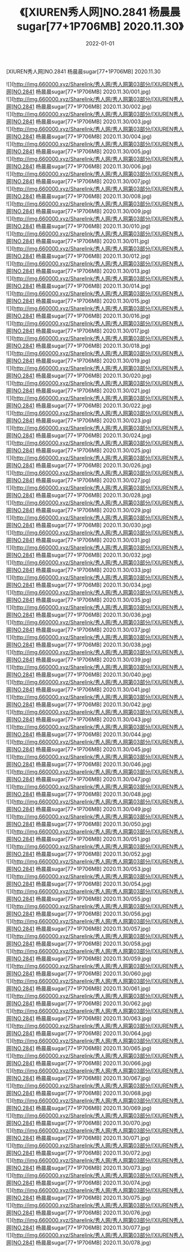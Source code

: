 ﻿---
layout: post
title:  《[XIUREN秀人网]NO.2841 杨晨晨sugar[77+1P706MB] 2020.11.30》
date:   2022-01-01
img: http://img.660000.xyz/Sharelink/秀人网/秀人网第03部分/[XIUREN秀人网]NO.2841 杨晨晨sugar[77+1P706MB] 2020.11.30/000.jpg
categories: [美女, 清纯, 唯美]
---

[XIUREN秀人网]NO.2841 杨晨晨sugar[77+1P706MB] 2020.11.30

 ![](http://img.660000.xyz/Sharelink/秀人网/秀人网第03部分/[XIUREN秀人网]NO.2841 杨晨晨sugar[77+1P706MB] 2020.11.30/001.jpg) <br>![](http://img.660000.xyz/Sharelink/秀人网/秀人网第03部分/[XIUREN秀人网]NO.2841 杨晨晨sugar[77+1P706MB] 2020.11.30/002.jpg) <br>![](http://img.660000.xyz/Sharelink/秀人网/秀人网第03部分/[XIUREN秀人网]NO.2841 杨晨晨sugar[77+1P706MB] 2020.11.30/003.jpg) <br>![](http://img.660000.xyz/Sharelink/秀人网/秀人网第03部分/[XIUREN秀人网]NO.2841 杨晨晨sugar[77+1P706MB] 2020.11.30/004.jpg) <br>![](http://img.660000.xyz/Sharelink/秀人网/秀人网第03部分/[XIUREN秀人网]NO.2841 杨晨晨sugar[77+1P706MB] 2020.11.30/005.jpg) <br>![](http://img.660000.xyz/Sharelink/秀人网/秀人网第03部分/[XIUREN秀人网]NO.2841 杨晨晨sugar[77+1P706MB] 2020.11.30/006.jpg) <br>![](http://img.660000.xyz/Sharelink/秀人网/秀人网第03部分/[XIUREN秀人网]NO.2841 杨晨晨sugar[77+1P706MB] 2020.11.30/007.jpg) <br>![](http://img.660000.xyz/Sharelink/秀人网/秀人网第03部分/[XIUREN秀人网]NO.2841 杨晨晨sugar[77+1P706MB] 2020.11.30/008.jpg) <br>![](http://img.660000.xyz/Sharelink/秀人网/秀人网第03部分/[XIUREN秀人网]NO.2841 杨晨晨sugar[77+1P706MB] 2020.11.30/009.jpg) <br>![](http://img.660000.xyz/Sharelink/秀人网/秀人网第03部分/[XIUREN秀人网]NO.2841 杨晨晨sugar[77+1P706MB] 2020.11.30/010.jpg) <br>![](http://img.660000.xyz/Sharelink/秀人网/秀人网第03部分/[XIUREN秀人网]NO.2841 杨晨晨sugar[77+1P706MB] 2020.11.30/011.jpg) <br>![](http://img.660000.xyz/Sharelink/秀人网/秀人网第03部分/[XIUREN秀人网]NO.2841 杨晨晨sugar[77+1P706MB] 2020.11.30/012.jpg) <br>![](http://img.660000.xyz/Sharelink/秀人网/秀人网第03部分/[XIUREN秀人网]NO.2841 杨晨晨sugar[77+1P706MB] 2020.11.30/013.jpg) <br>![](http://img.660000.xyz/Sharelink/秀人网/秀人网第03部分/[XIUREN秀人网]NO.2841 杨晨晨sugar[77+1P706MB] 2020.11.30/014.jpg) <br>![](http://img.660000.xyz/Sharelink/秀人网/秀人网第03部分/[XIUREN秀人网]NO.2841 杨晨晨sugar[77+1P706MB] 2020.11.30/015.jpg) <br>![](http://img.660000.xyz/Sharelink/秀人网/秀人网第03部分/[XIUREN秀人网]NO.2841 杨晨晨sugar[77+1P706MB] 2020.11.30/016.jpg) <br>![](http://img.660000.xyz/Sharelink/秀人网/秀人网第03部分/[XIUREN秀人网]NO.2841 杨晨晨sugar[77+1P706MB] 2020.11.30/017.jpg) <br>![](http://img.660000.xyz/Sharelink/秀人网/秀人网第03部分/[XIUREN秀人网]NO.2841 杨晨晨sugar[77+1P706MB] 2020.11.30/018.jpg) <br>![](http://img.660000.xyz/Sharelink/秀人网/秀人网第03部分/[XIUREN秀人网]NO.2841 杨晨晨sugar[77+1P706MB] 2020.11.30/019.jpg) <br>![](http://img.660000.xyz/Sharelink/秀人网/秀人网第03部分/[XIUREN秀人网]NO.2841 杨晨晨sugar[77+1P706MB] 2020.11.30/020.jpg) <br>![](http://img.660000.xyz/Sharelink/秀人网/秀人网第03部分/[XIUREN秀人网]NO.2841 杨晨晨sugar[77+1P706MB] 2020.11.30/021.jpg) <br>![](http://img.660000.xyz/Sharelink/秀人网/秀人网第03部分/[XIUREN秀人网]NO.2841 杨晨晨sugar[77+1P706MB] 2020.11.30/022.jpg) <br>![](http://img.660000.xyz/Sharelink/秀人网/秀人网第03部分/[XIUREN秀人网]NO.2841 杨晨晨sugar[77+1P706MB] 2020.11.30/023.jpg) <br>![](http://img.660000.xyz/Sharelink/秀人网/秀人网第03部分/[XIUREN秀人网]NO.2841 杨晨晨sugar[77+1P706MB] 2020.11.30/024.jpg) <br>![](http://img.660000.xyz/Sharelink/秀人网/秀人网第03部分/[XIUREN秀人网]NO.2841 杨晨晨sugar[77+1P706MB] 2020.11.30/025.jpg) <br>![](http://img.660000.xyz/Sharelink/秀人网/秀人网第03部分/[XIUREN秀人网]NO.2841 杨晨晨sugar[77+1P706MB] 2020.11.30/026.jpg) <br>![](http://img.660000.xyz/Sharelink/秀人网/秀人网第03部分/[XIUREN秀人网]NO.2841 杨晨晨sugar[77+1P706MB] 2020.11.30/027.jpg) <br>![](http://img.660000.xyz/Sharelink/秀人网/秀人网第03部分/[XIUREN秀人网]NO.2841 杨晨晨sugar[77+1P706MB] 2020.11.30/028.jpg) <br>![](http://img.660000.xyz/Sharelink/秀人网/秀人网第03部分/[XIUREN秀人网]NO.2841 杨晨晨sugar[77+1P706MB] 2020.11.30/029.jpg) <br>![](http://img.660000.xyz/Sharelink/秀人网/秀人网第03部分/[XIUREN秀人网]NO.2841 杨晨晨sugar[77+1P706MB] 2020.11.30/030.jpg) <br>![](http://img.660000.xyz/Sharelink/秀人网/秀人网第03部分/[XIUREN秀人网]NO.2841 杨晨晨sugar[77+1P706MB] 2020.11.30/031.jpg) <br>![](http://img.660000.xyz/Sharelink/秀人网/秀人网第03部分/[XIUREN秀人网]NO.2841 杨晨晨sugar[77+1P706MB] 2020.11.30/032.jpg) <br>![](http://img.660000.xyz/Sharelink/秀人网/秀人网第03部分/[XIUREN秀人网]NO.2841 杨晨晨sugar[77+1P706MB] 2020.11.30/033.jpg) <br>![](http://img.660000.xyz/Sharelink/秀人网/秀人网第03部分/[XIUREN秀人网]NO.2841 杨晨晨sugar[77+1P706MB] 2020.11.30/034.jpg) <br>![](http://img.660000.xyz/Sharelink/秀人网/秀人网第03部分/[XIUREN秀人网]NO.2841 杨晨晨sugar[77+1P706MB] 2020.11.30/035.jpg) <br>![](http://img.660000.xyz/Sharelink/秀人网/秀人网第03部分/[XIUREN秀人网]NO.2841 杨晨晨sugar[77+1P706MB] 2020.11.30/036.jpg) <br>![](http://img.660000.xyz/Sharelink/秀人网/秀人网第03部分/[XIUREN秀人网]NO.2841 杨晨晨sugar[77+1P706MB] 2020.11.30/037.jpg) <br>![](http://img.660000.xyz/Sharelink/秀人网/秀人网第03部分/[XIUREN秀人网]NO.2841 杨晨晨sugar[77+1P706MB] 2020.11.30/038.jpg) <br>![](http://img.660000.xyz/Sharelink/秀人网/秀人网第03部分/[XIUREN秀人网]NO.2841 杨晨晨sugar[77+1P706MB] 2020.11.30/039.jpg) <br>![](http://img.660000.xyz/Sharelink/秀人网/秀人网第03部分/[XIUREN秀人网]NO.2841 杨晨晨sugar[77+1P706MB] 2020.11.30/040.jpg) <br>![](http://img.660000.xyz/Sharelink/秀人网/秀人网第03部分/[XIUREN秀人网]NO.2841 杨晨晨sugar[77+1P706MB] 2020.11.30/041.jpg) <br>![](http://img.660000.xyz/Sharelink/秀人网/秀人网第03部分/[XIUREN秀人网]NO.2841 杨晨晨sugar[77+1P706MB] 2020.11.30/042.jpg) <br>![](http://img.660000.xyz/Sharelink/秀人网/秀人网第03部分/[XIUREN秀人网]NO.2841 杨晨晨sugar[77+1P706MB] 2020.11.30/043.jpg) <br>![](http://img.660000.xyz/Sharelink/秀人网/秀人网第03部分/[XIUREN秀人网]NO.2841 杨晨晨sugar[77+1P706MB] 2020.11.30/044.jpg) <br>![](http://img.660000.xyz/Sharelink/秀人网/秀人网第03部分/[XIUREN秀人网]NO.2841 杨晨晨sugar[77+1P706MB] 2020.11.30/045.jpg) <br>![](http://img.660000.xyz/Sharelink/秀人网/秀人网第03部分/[XIUREN秀人网]NO.2841 杨晨晨sugar[77+1P706MB] 2020.11.30/046.jpg) <br>![](http://img.660000.xyz/Sharelink/秀人网/秀人网第03部分/[XIUREN秀人网]NO.2841 杨晨晨sugar[77+1P706MB] 2020.11.30/047.jpg) <br>![](http://img.660000.xyz/Sharelink/秀人网/秀人网第03部分/[XIUREN秀人网]NO.2841 杨晨晨sugar[77+1P706MB] 2020.11.30/048.jpg) <br>![](http://img.660000.xyz/Sharelink/秀人网/秀人网第03部分/[XIUREN秀人网]NO.2841 杨晨晨sugar[77+1P706MB] 2020.11.30/049.jpg) <br>![](http://img.660000.xyz/Sharelink/秀人网/秀人网第03部分/[XIUREN秀人网]NO.2841 杨晨晨sugar[77+1P706MB] 2020.11.30/050.jpg) <br>![](http://img.660000.xyz/Sharelink/秀人网/秀人网第03部分/[XIUREN秀人网]NO.2841 杨晨晨sugar[77+1P706MB] 2020.11.30/051.jpg) <br>![](http://img.660000.xyz/Sharelink/秀人网/秀人网第03部分/[XIUREN秀人网]NO.2841 杨晨晨sugar[77+1P706MB] 2020.11.30/052.jpg) <br>![](http://img.660000.xyz/Sharelink/秀人网/秀人网第03部分/[XIUREN秀人网]NO.2841 杨晨晨sugar[77+1P706MB] 2020.11.30/053.jpg) <br>![](http://img.660000.xyz/Sharelink/秀人网/秀人网第03部分/[XIUREN秀人网]NO.2841 杨晨晨sugar[77+1P706MB] 2020.11.30/054.jpg) <br>![](http://img.660000.xyz/Sharelink/秀人网/秀人网第03部分/[XIUREN秀人网]NO.2841 杨晨晨sugar[77+1P706MB] 2020.11.30/055.jpg) <br>![](http://img.660000.xyz/Sharelink/秀人网/秀人网第03部分/[XIUREN秀人网]NO.2841 杨晨晨sugar[77+1P706MB] 2020.11.30/056.jpg) <br>![](http://img.660000.xyz/Sharelink/秀人网/秀人网第03部分/[XIUREN秀人网]NO.2841 杨晨晨sugar[77+1P706MB] 2020.11.30/057.jpg) <br>![](http://img.660000.xyz/Sharelink/秀人网/秀人网第03部分/[XIUREN秀人网]NO.2841 杨晨晨sugar[77+1P706MB] 2020.11.30/058.jpg) <br>![](http://img.660000.xyz/Sharelink/秀人网/秀人网第03部分/[XIUREN秀人网]NO.2841 杨晨晨sugar[77+1P706MB] 2020.11.30/059.jpg) <br>![](http://img.660000.xyz/Sharelink/秀人网/秀人网第03部分/[XIUREN秀人网]NO.2841 杨晨晨sugar[77+1P706MB] 2020.11.30/060.jpg) <br>![](http://img.660000.xyz/Sharelink/秀人网/秀人网第03部分/[XIUREN秀人网]NO.2841 杨晨晨sugar[77+1P706MB] 2020.11.30/061.jpg) <br>![](http://img.660000.xyz/Sharelink/秀人网/秀人网第03部分/[XIUREN秀人网]NO.2841 杨晨晨sugar[77+1P706MB] 2020.11.30/062.jpg) <br>![](http://img.660000.xyz/Sharelink/秀人网/秀人网第03部分/[XIUREN秀人网]NO.2841 杨晨晨sugar[77+1P706MB] 2020.11.30/063.jpg) <br>![](http://img.660000.xyz/Sharelink/秀人网/秀人网第03部分/[XIUREN秀人网]NO.2841 杨晨晨sugar[77+1P706MB] 2020.11.30/064.jpg) <br>![](http://img.660000.xyz/Sharelink/秀人网/秀人网第03部分/[XIUREN秀人网]NO.2841 杨晨晨sugar[77+1P706MB] 2020.11.30/065.jpg) <br>![](http://img.660000.xyz/Sharelink/秀人网/秀人网第03部分/[XIUREN秀人网]NO.2841 杨晨晨sugar[77+1P706MB] 2020.11.30/066.jpg) <br>![](http://img.660000.xyz/Sharelink/秀人网/秀人网第03部分/[XIUREN秀人网]NO.2841 杨晨晨sugar[77+1P706MB] 2020.11.30/067.jpg) <br>![](http://img.660000.xyz/Sharelink/秀人网/秀人网第03部分/[XIUREN秀人网]NO.2841 杨晨晨sugar[77+1P706MB] 2020.11.30/068.jpg) <br>![](http://img.660000.xyz/Sharelink/秀人网/秀人网第03部分/[XIUREN秀人网]NO.2841 杨晨晨sugar[77+1P706MB] 2020.11.30/069.jpg) <br>![](http://img.660000.xyz/Sharelink/秀人网/秀人网第03部分/[XIUREN秀人网]NO.2841 杨晨晨sugar[77+1P706MB] 2020.11.30/070.jpg) <br>![](http://img.660000.xyz/Sharelink/秀人网/秀人网第03部分/[XIUREN秀人网]NO.2841 杨晨晨sugar[77+1P706MB] 2020.11.30/071.jpg) <br>![](http://img.660000.xyz/Sharelink/秀人网/秀人网第03部分/[XIUREN秀人网]NO.2841 杨晨晨sugar[77+1P706MB] 2020.11.30/072.jpg) <br>![](http://img.660000.xyz/Sharelink/秀人网/秀人网第03部分/[XIUREN秀人网]NO.2841 杨晨晨sugar[77+1P706MB] 2020.11.30/073.jpg) <br>![](http://img.660000.xyz/Sharelink/秀人网/秀人网第03部分/[XIUREN秀人网]NO.2841 杨晨晨sugar[77+1P706MB] 2020.11.30/074.jpg) <br>![](http://img.660000.xyz/Sharelink/秀人网/秀人网第03部分/[XIUREN秀人网]NO.2841 杨晨晨sugar[77+1P706MB] 2020.11.30/075.jpg) <br>![](http://img.660000.xyz/Sharelink/秀人网/秀人网第03部分/[XIUREN秀人网]NO.2841 杨晨晨sugar[77+1P706MB] 2020.11.30/076.jpg) <br>![](http://img.660000.xyz/Sharelink/秀人网/秀人网第03部分/[XIUREN秀人网]NO.2841 杨晨晨sugar[77+1P706MB] 2020.11.30/077.jpg) <br>![](http://img.660000.xyz/Sharelink/秀人网/秀人网第03部分/[XIUREN秀人网]NO.2841 杨晨晨sugar[77+1P706MB] 2020.11.30/078.jpg) <br>